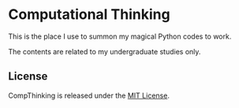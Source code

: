 # Computational Thinking

This is the place I use to summon my magical Python codes to work.

The contents are related to my undergraduate studies only.

## License
CompThinking is released under the [MIT License](https://opensource.org/licenses/MIT).